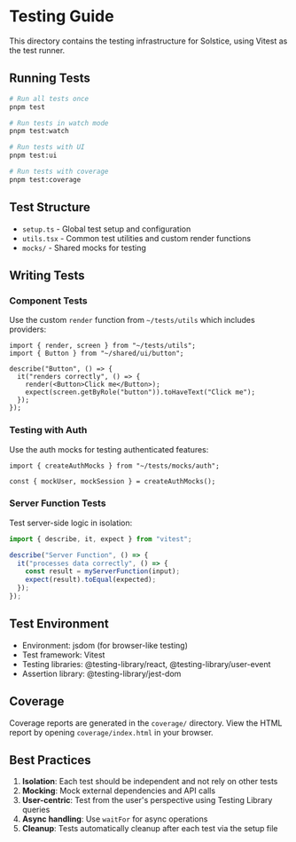 # Testing Guide

This directory contains the testing infrastructure for Solstice, using Vitest as the test runner.

## Running Tests

```bash
# Run all tests once
pnpm test

# Run tests in watch mode
pnpm test:watch

# Run tests with UI
pnpm test:ui

# Run tests with coverage
pnpm test:coverage
```

## Test Structure

- `setup.ts` - Global test setup and configuration
- `utils.tsx` - Common test utilities and custom render functions
- `mocks/` - Shared mocks for testing

## Writing Tests

### Component Tests

Use the custom `render` function from `~/tests/utils` which includes providers:

```tsx
import { render, screen } from "~/tests/utils";
import { Button } from "~/shared/ui/button";

describe("Button", () => {
  it("renders correctly", () => {
    render(<Button>Click me</Button>);
    expect(screen.getByRole("button")).toHaveText("Click me");
  });
});
```

### Testing with Auth

Use the auth mocks for testing authenticated features:

```tsx
import { createAuthMocks } from "~/tests/mocks/auth";

const { mockUser, mockSession } = createAuthMocks();
```

### Server Function Tests

Test server-side logic in isolation:

```ts
import { describe, it, expect } from "vitest";

describe("Server Function", () => {
  it("processes data correctly", () => {
    const result = myServerFunction(input);
    expect(result).toEqual(expected);
  });
});
```

## Test Environment

- Environment: jsdom (for browser-like testing)
- Test framework: Vitest
- Testing libraries: @testing-library/react, @testing-library/user-event
- Assertion library: @testing-library/jest-dom

## Coverage

Coverage reports are generated in the `coverage/` directory. View the HTML report by opening `coverage/index.html` in your browser.

## Best Practices

1. **Isolation**: Each test should be independent and not rely on other tests
2. **Mocking**: Mock external dependencies and API calls
3. **User-centric**: Test from the user's perspective using Testing Library queries
4. **Async handling**: Use `waitFor` for async operations
5. **Cleanup**: Tests automatically cleanup after each test via the setup file
